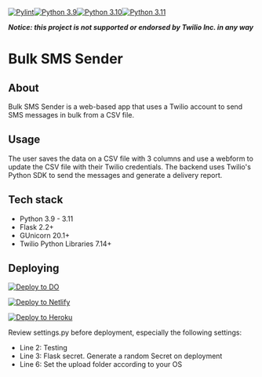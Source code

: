 [![Pylint](https://github.com/RAHB-REALTORS-Association/sms-sender/actions/workflows/pylint.yml/badge.svg?branch=master)](https://github.com/RAHB-REALTORS-Association/sms-sender/actions/workflows/pylint.yml)[![Python 3.9](https://github.com/RAHB-REALTORS-Association/sms-sender/actions/workflows/python-3.9.yml/badge.svg?branch=master)](https://github.com/RAHB-REALTORS-Association/sms-sender/actions/workflows/python-3.9.yml)[![Python 3.10](https://github.com/RAHB-REALTORS-Association/sms-sender/actions/workflows/python-3.10.yml/badge.svg?branch=master)](https://github.com/RAHB-REALTORS-Association/sms-sender/actions/workflows/python-3.10.yml)[![Python 3.11](https://github.com/RAHB-REALTORS-Association/sms-sender/actions/workflows/python-3.11.yml/badge.svg?branch=master)](https://github.com/RAHB-REALTORS-Association/sms-sender/actions/workflows/python-3.11.yml)

***Notice: this project is not supported or endorsed by Twilio Inc. in any way***

# Bulk SMS Sender

## About
Bulk SMS Sender is a web-based app that uses a Twilio account to send SMS messages in bulk from a CSV file.

## Usage
The user saves the data on a CSV file with 3 columns and use a webform to update the CSV file with their Twilio credentials. The backend uses
Twilio's Python SDK to send the messages and generate a delivery report.

## Tech stack
- Python 3.9 - 3.11
- Flask 2.2+
- GUnicorn 20.1+
- Twilio Python Libraries 7.14+

## Deploying

[![Deploy to DO](https://www.deploytodo.com/do-btn-blue.svg)](https://cloud.digitalocean.com/apps/new?repo=https://github.com/RAHB-REALTORS-Association/sms-sender/tree/master)

[![Deploy to Netlify](https://www.netlify.com/img/deploy/button.svg)](https://app.netlify.com/start/deploy?repository=https://github.com/RAHB-REALTORS-Association/sms-sender/tree/master)

[![Deploy to Heroku](https://www.herokucdn.com/deploy/button.svg)](https://heroku.com/deploy?template=https://github.com/RAHB-REALTORS-Association/sms-sender/tree/master)

Review settings.py before deployment, especially the following settings:
- Line 2: Testing
- Line 3: Flask secret. Generate a random Secret on deployment
- Line 6: Set the upload folder according to your OS
